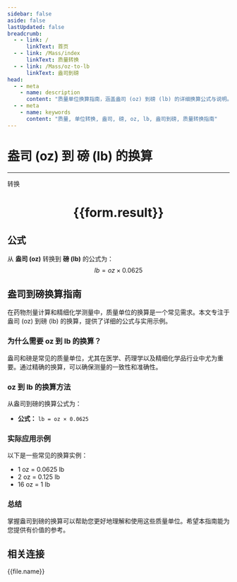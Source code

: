```yaml
---
sidebar: false
aside: false
lastUpdated: false
breadcrumb:
  - - link: /
      linkText: 首页
  - - link: /Mass/index
      linkText: 质量转换
  - - link: /Mass/oz-to-lb
      linkText: 盎司到磅
head:
  - - meta
    - name: description
      content: "质量单位换算指南，涵盖盎司 (oz) 到磅 (lb) 的详细换算公式与说明。"
  - - meta
    - name: keywords
      content: "质量, 单位转换, 盎司, 磅, oz, lb, 盎司到磅, 质量转换指南"
---
```

# 盎司 (oz) 到 磅 (lb) 的换算
---
<script setup>
import { onMounted, reactive, inject, ref } from 'vue'
import { NButton, NForm, NFormItem, NInput, NInputNumber, NSelect, NCard, useMessage,NGrid ,NGi } from 'naive-ui'
import { defineClientComponent } from 'vitepress'
import { Mass } from '../../files';

const convert = inject('convert')

const form = reactive({
  number: null,
  result: '',
})

const convertHandler = () => {
  if (form.number !== null && !isNaN(form.number)) {
    const convertedValue = parseFloat(form.number) * 0.0625
    form.result = `${form.number}oz = ${convertedValue.toFixed(4)}lb`
  } else {
    form.result = '请输入有效的数值。'
  }
}
</script>

<n-form size="large" :model="form">
  <n-form-item label="盎司 (oz)">
    <n-input-number v-model:value="form.number" placeholder="输入盎司" style="width: 100%" />
  </n-form-item>
  <n-form-item>
    <n-button type="primary" @click="convertHandler" block>转换</n-button>
  </n-form-item>
</n-form>

<n-card  embedded :bordered="false" hoverable>
  <div  style="text-align:center">
    <h1>{{form.result}}</h1>
  </div>
</n-card>

## 公式

从 **盎司 (oz)** 转换到 **磅 (lb)** 的公式为：
$$ lb = oz \times 0.0625 $$

## 盎司到磅换算指南

在药物剂量计算和精细化学测量中，质量单位的换算是一个常见需求。本文专注于盎司 (oz) 到磅 (lb) 的换算，提供了详细的公式与实用示例。

### 为什么需要 oz 到 lb 的换算？

盎司和磅是常见的质量单位，尤其在医学、药理学以及精细化学品行业中尤为重要。通过精确的换算，可以确保测量的一致性和准确性。

### oz 到 lb 的换算方法

从盎司到磅的换算公式为：

- **公式：** `lb = oz × 0.0625`

### 实际应用示例

以下是一些常见的换算实例：

- 1 oz = 0.0625 lb
- 2 oz = 0.125 lb
- 16 oz = 1 lb

### 总结

掌握盎司到磅的换算可以帮助您更好地理解和使用这些质量单位。希望本指南能为您提供有价值的参考。

## 相关连接
<n-grid x-gap="12" :cols="4">
  <n-gi v-for="(file, index) in Mass" :key="index">
    <n-button
      text
      tag="a"
      :href="file.path"
      type="primary"
    >
      {{file.name}}
    </n-button>
  </n-gi>
</n-grid>